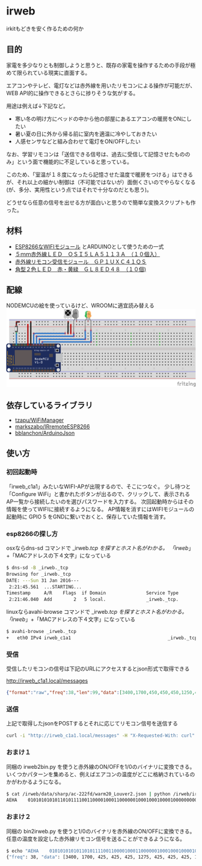 # irweb
irkitもどきを安く作るための何か

## 目的

家電を多少なりとも制御しようと思うと、既存の家電を操作するための手段が極めて限られている現実に直面する。

エアコンやテレビ、電灯などは赤外線を用いたリモコンによる操作が可能だが、WEB API的に操作できるとさらに捗りそうな気がする。

用途は例えば↓下記など。

- 寒い冬の明け方にベッドの中から他の部屋にあるエアコンの暖房をONにしたい
- 暑い夏の日に外から帰る前に室内を適温に冷やしておきたい
- 人感センサなどと組み合わせて電灯をON/OFFしたい

なお、学習リモコンは「送信できる信号は、過去に受信して記憶させたもののみ」という面で機能的に不足していると思っている。

このため、「室温が１８度になったら記憶させた温度で暖房をつける」はできるが、それ以上の細かい制御は（不可能ではないが）面倒くさいのでやらなくなる(が、多分、実用性という点ではそれで十分なのだとも思う)。

どうせなら任意の信号を出せる方が面白いと思うので簡単な変換スクリプトも作った。

## 材料
- [ESP8266なWIFIモジュール](http://akizukidenshi.com/catalog/g/gK-09758/) とARDUINOとして使うための一式
- [５ｍｍ赤外線ＬＥＤ　ＯＳＩ５ＬＡ５１１３Ａ　（１０個入）](http://akizukidenshi.com/catalog/g/gI-04311/)
- [赤外線リモコン受信モジュール　ＧＰ１ＵＸＣ４１ＱＳ](http://akizukidenshi.com/catalog/g/gI-06487/)
- [角型２色ＬＥＤ　赤・黄緑　ＧＬ８ＥＤ４８　（１０個)](http://akizukidenshi.com/catalog/g/gI-03255/)

## 配線
NODEMCUの絵を使っているけど、WROOMに適宜読み替える
![配線図](https://raw.githubusercontent.com/atsushik/irweb/master/irweb.png)

## 依存しているライブラリ
- [tzapu/WiFiManager](https://github.com/tzapu/WiFiManager)
- [markszabo/IRremoteESP8266](https://github.com/markszabo/IRremoteESP8266)
- [bblanchon/ArduinoJson](https://github.com/bblanchon/ArduinoJson)

## 使い方

### 初回起動時
「irweb_c1a1」みたいなWIFI-APが出現するので、そこにつなぐ。
少し待つと「Configure WiFi」と書かれたボタンが出るので、クリックして、表示されるAP一覧から接続したいのを選びパスワードを入力する。
次回起動時からはその情報を使ってWIFIに接続するようになる。
AP情報を消すにはWIFIモジュールの起動時に GPIO 5 をGNDに繋いでおくと、保存していた情報を消す。

### esp8266の探し方
osxならdns-sd コマンドで _irweb._tcp を探すとホスト名がわかる。
「irweb_」+「MACアドレスの下４文字」になっている
``` sh:find_irweb.sh
$ dns-sd -B _irweb._tcp
Browsing for _irweb._tcp
DATE: ---Sun 31 Jan 2016---
 2:21:45.561  ...STARTING...
Timestamp     A/R    Flags  if Domain               Service Type         Instance Name
 2:21:46.040  Add        2   5 local.               _irweb._tcp.         irweb_c1a1
```

linuxならavahi-browse コマンドで _irweb._tcp を探すとホスト名がわかる。
「irweb_」+「MACアドレスの下４文字」になっている
``` sh:find_irweb.sh
$ avahi-browse _irweb._tcp
+   eth0 IPv4 irweb_c1a1                                    _irweb._tcp          local
```

### 受信
受信したリモコンの信号は下記のURLにアクセスするとjson形式で取得できる

http://irweb_c1a1.local/messages
``` json:aquos_power.json
{"format":"raw","freq":38,"len":99,"data":[3400,1700,450,450,450,1250,450,450,450,1250,450,450,450,1250,450,450,450,1250,450,450,450,1250,450,450,450,1250,450,1250,450,450,450,1250,450,450,450,1250,450,1250,450,1250,450,1250,450,450,450,450,450,450,450,1250,450,450,450,1250,450,450,450,450,450,1250,450,450,450,450,450,450,450,450,450,1250,450,1250,450,450,450,1250,450,450,450,450,450,450,450,1250,450,450,450,450,450,450,450,1250,450,450,450,1250,450,1250,450]}
```

### 送信
上記で取得したjsonをPOSTするとそれに応じてリモコン信号を送信する

``` sh:sendIrSignal.sh
curl -i "http://irweb_c1a1.local/messages" -H "X-Requested-With: curl" --data-binary @/irweb/data/sharp/ac-222fd/warm20_Louver2.json
```

### おまけ１
同梱の irweb2bin.py を使うと赤外線のON/OFFを1/0のバイナリに変換できる。
いくつかパターンを集めると、例えばエアコンの温度がどこに格納されているのかがわかるようになる。
``` sh:decodeIr.sh
$ cat /irweb/data/sharp/ac-222fd/warm20_Louver2.json | python /irweb/irweb2bin.py
AEHA	01010101010110101111001100001000110000001000100010000100000000000101000000000101000000000010011110000110
```

### おまけ２
同梱の bin2irweb.py を使うと1/0のバイナリを赤外線のON/OFFに変換できる。
任意の温度を設定した赤外線リモコン信号を送ることができるようになる。
``` sh:encodeIr.sh
$ echo "AEHA	01010101010110101111001100001000110000001000100010000100000000000101000000000101000000000010011110000110" | python /irweb/bin2irweb.py 
{"freq": 38, "data": [3400, 1700, 425, 425, 425, 1275, 425, 425, 425, 1275, 425, 425, 425, 1275, 425, 425, 425, 1275, 425, 425, 425, 1275, 425, 425, 425, 1275, 425, 1275, 425, 425, 425, 1275, 425, 425, 425, 1275, 425, 1275, 425, 1275, 425, 1275, 425, 425, 425, 425, 425, 1275, 425, 1275, 425, 425, 425, 425, 425, 425, 425, 425, 425, 1275, 425, 425, 425, 425, 425, 425, 425, 1275, 425, 1275, 425, 425, 425, 425, 425, 425, 425, 425, 425, 425, 425, 425, 425, 1275, 425, 425, 425, 425, 425, 425, 425, 1275, 425, 425, 425, 425, 425, 425, 425, 1275, 425, 425, 425, 425, 425, 425, 425, 425, 425, 1275, 425, 425, 425, 425, 425, 425, 425, 425, 425, 425, 425, 425, 425, 425, 425, 425, 425, 425, 425, 425, 425, 425, 425, 1275, 425, 425, 425, 1275, 425, 425, 425, 425, 425, 425, 425, 425, 425, 425, 425, 425, 425, 425, 425, 425, 425, 425, 425, 1275, 425, 425, 425, 1275, 425, 425, 425, 425, 425, 425, 425, 425, 425, 425, 425, 425, 425, 425, 425, 425, 425, 425, 425, 425, 425, 1275, 425, 425, 425, 425, 425, 1275, 425, 1275, 425, 1275, 425, 1275, 425, 425, 425, 425, 425, 425, 425, 425, 425, 1275, 425, 1275, 425, 425, 425], "len": 211, "format": "raw"}
```

